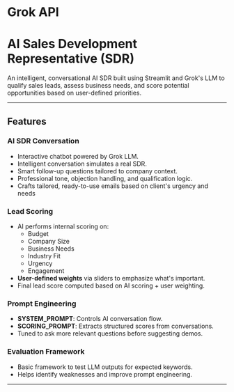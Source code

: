 # Grok API 

# AI Sales Development Representative (SDR) 

An intelligent, conversational AI SDR built using Streamlit and Grok's LLM to qualify sales leads, assess business needs, and score potential opportunities based on user-defined priorities.

---

## Features

### AI SDR Conversation
- Interactive chatbot powered by Grok LLM.
- Intelligent conversation simulates a real SDR.
- Smart follow-up questions tailored to company context.
- Professional tone, objection handling, and qualification logic.
- Crafts tailored, ready-to-use emails based on client's urgency and needs

### Lead Scoring
- AI performs internal scoring on:
  - Budget
  - Company Size
  - Business Needs
  - Industry Fit
  - Urgency
  - Engagement
- **User-defined weights** via sliders to emphasize what's important.
- Final lead score computed based on AI scoring + user weighting.

### Prompt Engineering
- **SYSTEM_PROMPT**: Controls AI conversation flow.
- **SCORING_PROMPT**: Extracts structured scores from conversations.
- Tuned to ask more relevant questions before suggesting demos.

### Evaluation Framework
- Basic framework to test LLM outputs for expected keywords.
- Helps identify weaknesses and improve prompt engineering.

---

